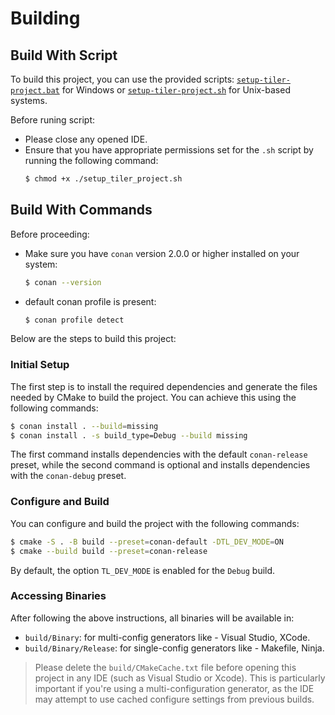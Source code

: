 # Building

## Build With Script

To build this project, you can use the provided scripts: [`setup-tiler-project.bat`](setup-tiler-project.bat) for Windows or [`setup-tiler-project.sh`](setup-tiler-project.sh) for Unix-based systems. 

Before runing script:
- Please close any opened IDE.
- Ensure that you have appropriate permissions set for the `.sh` script by running the following command:
	```bash
	$ chmod +x ./setup_tiler_project.sh
	```

## Build With Commands

Before proceeding:
- Make sure you have `conan` version 2.0.0 or higher installed on your system:
	```bash
	$ conan --version
	```
- default conan profile is present:
	```bash
	$ conan profile detect
	```

Below are the steps to build this project:

### Initial Setup

The first step is to install the required dependencies and generate the files needed by CMake to build the project. You can achieve this using the following commands:
```bash
$ conan install . --build=missing
$ conan install . -s build_type=Debug --build missing
```

The first command installs dependencies with the default `conan-release` preset, while the second command is optional and installs dependencies with the `conan-debug` preset.

### Configure and Build

You can configure and build the project with the following commands:
```bash
$ cmake -S . -B build --preset=conan-default -DTL_DEV_MODE=ON
$ cmake --build build --preset=conan-release
```

By default, the option `TL_DEV_MODE` is enabled for the `Debug` build.

### Accessing Binaries

After following the above instructions, all binaries will be available in:
- `build/Binary`: for multi-config generators like - Visual Studio, XCode.
- `build/Binary/Release`: for single-config generators like - Makefile, Ninja.

> Please delete the `build/CMakeCache.txt` file before opening this project in any IDE (such as Visual Studio or Xcode). This is particularly important if you're using a multi-configuration generator, as the IDE may attempt to use cached configure settings from previous builds.